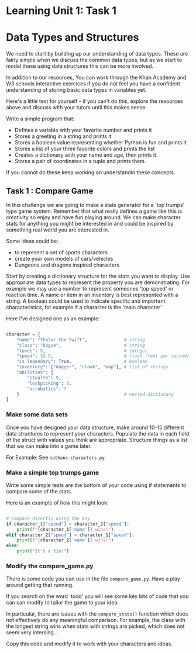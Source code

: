 # Learning Unit 1: Task 1

# Data Types and Structures

We need to start by building up our understanding of data types. These are fairly simple when we discuss the common data types, but as we start to model these using data structures this can be more involved.

In addition to our resources, You can work through the Khan Academy and W3 schools interactive exercices if you do not feel you have a confident understanding of storing basic data types in variables yet.

Here's a little test for yourself - if you can't do this, explore the resources above and discuss with your tutors until this makes sense:

Write a simple program that:
- Defines a variable with your favorite number and prints it
- Stores a greeting in a string and prints it
- Stores a boolean value representing whether Python is fun and prints it
- Stores a list of your three favorite colors and prints the list
- Creates a dictionary with your name and age, then prints it.
- Stores a pair of coordinates in a tuple and prints them.


If you cannot do these keep working on understandin these concepts.

## Task 1 : Compare Game

In this challenge we are going to make a stats generator for a 'top trumps' type game system. Remember that what really defines a game like this is creativity so enjoy and have fun playing around. We can make character stats for anything you might be interested in and could be inspired by something real world you are interested in.

Some ideas could be:
- to represent a set of sports characters
- create your own models of cars/vehicles
- Dungeons and dragons inspired characters

Start by creating a dictionary structure for the stats you want to display. Use appropriate data types to represent the property you are demonstrating. For example we may use a number to represent someones 'top speed' or reaction time. A name or item in an inventory is best represented with a string. A boolean could be used to indicate specific and important characteristics, for example if a character is the 'main character'

Here I've designed one as an example: 

```python

character = {
    "name": "Thalor the Swift",              # string
    "class": "Rogue",                        # string
    "level": 5,                              # integer
    "speed": 32.5,                           # float (feet per second)
    "is legendary": True,                    # boolean
    "inventory": ["dagger", "cloak", "map"], # list of strings
    "abilities": {
        "stealth": 9,
        "lockpicking": 8,
        "acrobatics": 7
    }                                        # nested dictionary
}

```

### Make some data sets

Once you have designed your data structure, make around 10-15 different data structures to represent your characters. Populate the data in each field of the struct with values you think are appropriate. Structure things as a list that we can make into a game later.

For Example: See `nathans-characters.py`

### Make a simple top trumps game

Write some simple tests are the bottom of your code using if statements to compare some of the stats.

Here is an example of how this might look:

```python

# Compare directly using the key
if character_1["speed"] > character_2["speed"]:
    print(f"{character_1['name']} wins!")
elif character_2["speed"] > character_1["speed"]:
    print(f"{character_2['name']} wins!")
else:
    print("It's a tie!")

```

### Modify the compare_game.py

There is some code you can use in the file `compare_game.py`.
Have a play around getting that running. 

If you search on the word 'todo' you will see some key bits of code that you can can modify to tailor the game to your idea.

In particular, there are issues with the `compare_stats()` function which does not effectively do any meaningful comparison.
For example, the class with the longest string wins when stats with strings are picked, which does not seem very intersing...

Copy this code and modify it to work with your characters and ideas.
